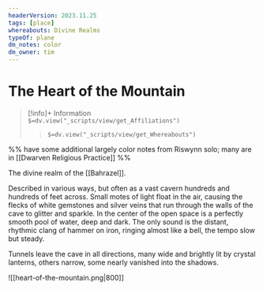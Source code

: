 ```yaml
---
headerVersion: 2023.11.25
tags: [place]
whereabouts: Divine Realms
typeOf: plane
dm_notes: color
dm_owner: tim
---
```

# The Heart of the Mountain
>[!info]+ Information  
> `$=dv.view("_scripts/view/get_Affiliations")`  
>> `$=dv.view("_scripts/view/get_Whereabouts")`

%% have some additional largely color notes from Riswynn solo; many are in [[Dwarven Religious Practice]] %%

The divine realm of the [[Bahrazel]]. 

Described in various ways, but often as a vast cavern hundreds and hundreds of feet across. Small motes of light float in the air, causing the flecks of white gemstones and silver veins that run through the walls of the cave to glitter and sparkle. In the center of the open space is a perfectly smooth pool of water, deep and dark. The only sound is the distant, rhythmic clang of hammer on iron, ringing almost like a bell, the tempo slow but steady.

Tunnels leave the cave in all directions, many wide and brightly lit by crystal lanterns, others narrow, some nearly vanished into the shadows.

![[heart-of-the-mountain.png|800]]

